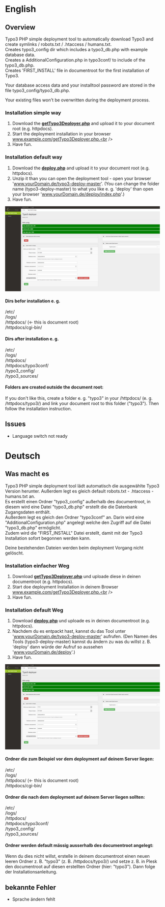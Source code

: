 # English
## Overview

Typo3 PHP simple deployment tool to automatically download Typo3 and create symlinks / robots.txt / .htaccess / humans.txt.<br />
Creates typo3_config dir which includes a typo3_db.php with example database data.<br />
Creates a AdditionalConfiguration.php in typo3conf/ to include of the typo3_db.php.<br />
Creates 'FIRST_INSTALL' file in documentroot for the first installation of Typo3.<br />

Your database access data and your installtool password are stored in the file typo3_config/typo3_db.php.<br />

Your existing files won't be overwritten during the deployment process.<br />

### Installation simple way

1. Download the [**getTypo3Deployer.php**](https://raw.githubusercontent.com/Teisi/typo3-deploy/master/getTypo3Deployer.php) and upload it to your document root (e.g. httpdocs).<br />
2. Start the deployment installation in your browser www.example.com/getTypo3Deployer.php.<br />
3. Have fun.<br />

### Installation default way
1. Download the [**deploy.php**](https://github.com/Teisi/typo3-deploy/archive/master.zip) and upload it to your document root (e.g. httpdocs).<br />
2. Unzip it than you can open the deployment tool - open your browser 'www.yourDomain.de/typo3-deploy-master'. (You can change the folder name (typo3-deploy-master) to what you like e. g. 'deploy' than open your browser 'www.yourDomain.de/deploy/index.php'.)
3. Have fun.<br />

![example picture of the deploy tool](resources/images/typo3-simple-deploy.jpg?raw=true "Title")

#### Dirs befor installation e. g.
/etc/<br />
/logs/<br />
/httpdocs/ (<- this is document root)<br />
/httpdocs/cgi-bin/<br />

#### Dirs after installation e. g.
/etc/<br />
/logs/<br />
/httpdocs/<br />
/httpdocs/typo3conf/<br />
/typo3_config/<br />
/typo3_sources/<br />

#### Folders are created outside the document root:
If you don't like this, create a folder e. g. "typo3" in your /httpdocs/ (e. g. /httpdocs/typo3/) and link your document root to this folder ("typo3"). Then follow the installation instruction.

## Issues
- Language switch not ready


# Deutsch

## Was macht es
Typo3 PHP simple deployment tool lädt automatisch die ausgewählte Typo3 Version herunter. Außerdem legt es gleich default robots.txt - .htaccess - humans.txt an.<br />
Es erstellt einen Ordner "typo3_config" außerhalb des documentroot, in diesem wird eine Datei "typo3_db.php" erstellt die die Datenbank Zugangsdaten enthält.<br />
Außerdem legt es gleich den Ordner "typo3conf" an. Darin wird eine "AdditionalConfiguration.php" angelegt welche den Zugriff auf die Datei "typo3_db.php" ermöglicht.<br />
Zudem wird die "FIRST_INSTALL" Datei erstellt, damit mit der Typo3 Installation sofort begonnen werden kann.<br />

Deine bestehenden Dateien werden beim deployment Vorgang nicht gelöscht.<br />

### Installation einfacher Weg

1. Download [**getTypo3Deployer.php**](https://raw.githubusercontent.com/Teisi/typo3-deploy/master/getTypo3Deployer.php) und uploade diese in deinen documentroot (e.g. httpdocs).<br />
2. Start doe deployment Installation in deinem Browser www.example.com/getTypo3Deployer.php.<br />
3. Have fun.<br />

### Installation default Weg
1. Download [**deploy.php**](https://github.com/Teisi/typo3-deploy/archive/master.zip) und uploade es in deinen documentroot (e.g. httpdocs).<br />
2. Nachdem du es entpackt hast, kannst du das Tool unter 'www.yourDomain.de/typo3-deploy-master' aufrufen. (Den Namen des Tools (typo3-deploy-master) kannst du ändern zu was du willst z. B. 'deploy' dann würde der Aufruf so aussehen 'www.yourDomain.de/deploy'.)
3. Have fun.<br />

![example picture of the deploy tool](resources/images/typo3-simple-deploy.jpg?raw=true "Title")

#### Ordner die zum Beispiel vor dem deployment auf deinem Server liegen:
/etc/<br />
/logs/<br />
/httpdocs/ (<- this is document root)<br />
/httpdocs/cgi-bin/<br />

#### Ordner die nach dem deployment auf deinem Server liegen sollten:
/etc/<br />
/logs/<br />
/httpdocs/<br />
/httpdocs/typo3conf/<br />
/typo3_config/<br />
/typo3_sources/<br />

#### Ordner werden default mässig ausserhalb des documentroot angelegt:
Wenn du dies nicht willst, erstelle in deinem documentroot einen neuen leeren Ordner z. B. "typo3" (z. B. /httpdocs/typo3/) und setze z. B. in Plesk den documentroot auf diesen erstellten Ordner (hier: "typo3"). Dann folge der Installationsanleitung.

## bekannte Fehler
- Sprache ändern fehlt
